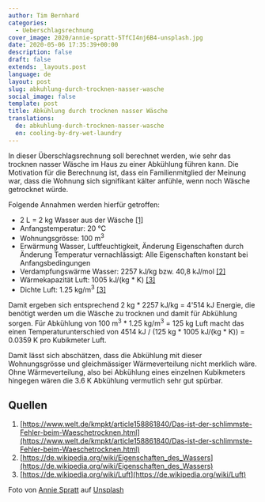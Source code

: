 ```yaml
---
author: Tim Bernhard
categories:
  - Ueberschlagsrechnung
cover_image: 2020/annie-spratt-5TfCI4nj6B4-unsplash.jpg
date: 2020-05-06 17:35:39+00:00
description: false
draft: false
extends: _layouts.post
language: de
layout: post
slug: abkuhlung-durch-trocknen-nasser-wasche
social_image: false
template: post
title: Abkühlung durch trocknen nasser Wäsche
translations:
  de: abkuhlung-durch-trocknen-nasser-wasche
  en: cooling-by-dry-wet-laundry
---
```


In dieser Überschlagsrechnung soll berechnet werden, wie sehr 
das trocknen nasser Wäsche im Haus zu einer Abkühlung führen kann.
Die Motivation für die Berechnung ist, dass ein Familienmitglied 
der Meinung war, dass die Wohnung sich signifikant kälter anfühle, 
wenn noch Wäsche getrocknet würde.

Folgende Annahmen werden hierfür getroffen:

 * 2 L = 2 kg Wasser aus der Wäsche [[1]](#src-1)
 * Anfangstemperatur: 20 °C
 * Wohnungsgrösse: 100 m<sup>3</sup>
 * Erwärmung Wasser, Luftfeuchtigkeit, Änderung Eigenschaften durch Änderung Temperatur vernachlässigt: Alle Eigenschaften konstant bei Anfangsbedingungen
 * Verdampfungswärme Wasser: 2257 kJ/kg bzw. 40,8 kJ/mol [[2]](#src-2)
 * Wärmekapazität Luft: 1005 kJ/(kg * K) [[3]](#src-3)
 * Dichte Luft: 1.25 kg/m<sup>3</sup> [[3]](#src-3)
	
Damit ergeben sich entsprechend 
2 kg * 2257 kJ/kg = 4'514 kJ 
Energie, die benötigt werden um die Wäsche zu trocknen und damit für Abkühlung sorgen.
Für Abkühlung von 100 m<sup>3</sup> * 1.25 kg/m<sup>3</sup> = 125 kg Luft 
macht das einen Temperaturunterschied von 4514 kJ / (125 kg * 1005 kJ/(kg * K)) = 0.0359 K pro Kubikmeter Luft.

Damit lässt sich abschätzen, dass die Abkühlung mit dieser 
Wohnungsgrösse und gleichmässiger Wärmeverteilung nicht merklich wäre.
Ohne Wärmeverteilung, also bei Abkühlung eines einzelnen Kubikmeters hingegen 
wären die 3.6 K Abkühlung vermutlich sehr gut spürbar.

## Quellen

1. <span id="src-1"></span>[https://www.welt.de/kmpkt/article158861840/Das-ist-der-schlimmste-Fehler-beim-Waeschetrocknen.html](https://www.welt.de/kmpkt/article158861840/Das-ist-der-schlimmste-Fehler-beim-Waeschetrocknen.html)
2. <span id="src-2"></span>[https://de.wikipedia.org/wiki/Eigenschaften_des_Wassers](https://de.wikipedia.org/wiki/Eigenschaften_des_Wassers)
3. <span id="src-3"></span>[https://de.wikipedia.org/wiki/Luft](https://de.wikipedia.org/wiki/Luft)

Foto von [Annie Spratt](https://unsplash.com/@anniespratt?utm_source=unsplash&utm_medium=referral&utm_content=credit) auf [Unsplash](https://unsplash.com/s/photos/laundry?utm_source=unsplash&utm_medium=referral&utm_content=credit)
